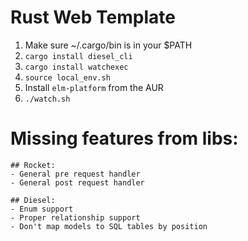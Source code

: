 # Rust Web Template

1. Make sure ~/.cargo/bin is in your $PATH
2. `cargo install diesel_cli`
3. `cargo install watchexec`
4. `source local_env.sh`
5. Install `elm-platform` from the AUR
5. `./watch.sh`



# Missing features from libs:
    ## Rocket:
    - General pre request handler
    - General post request handler

    ## Diesel:
    - Enum support
    - Proper relationship support
    - Don't map models to SQL tables by position
